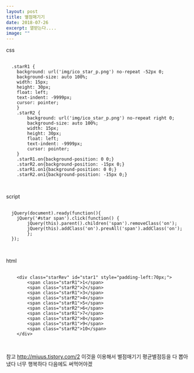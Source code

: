 ```yaml
---
layout: post
title: 별점매기기
date: 2018-07-26
excerpt: 열받는다....
image: ""
---
```

<div>
css
 <pre style="width:100%">
  <code>
  .starR1 {
    background: url('img/ico_star_p.png') no-repeat -52px 0;
    background-size: auto 100%;
    width: 15px;
    height: 30px;
    float: left;
    text-indent: -9999px;
    cursor: pointer;
    }
    .starR2 {
        background: url('img/ico_star_p.png') no-repeat right 0;
        background-size: auto 100%;
        width: 15px;
        height: 30px;
        float: left;
        text-indent: -9999px;
        cursor: pointer;
    }
    .starR1.on{background-position: 0 0;}
    .starR2.on{background-position: -15px 0;}
    .starR1.on1{background-position: 0 0;}
    .starR2.on1{background-position: -15px 0;}
  </code>
 </pre>
 script
 <pre style="width:100%">
  <code> 
  jQuery(document).ready(function(){
    jQuery('#star span').click(function() {
        jQuery(this).parent().children('span').removeClass('on');
        jQuery(this).addClass('on').prevAll('span').addClass('on');
        };
  });
  </code>
 </pre>
 html
 <pre style="width:100%">
  <code>
    &lt;div class="starRev" id="star1" style="padding-left:70px;"&gt;
        &lt;span class="starR1"&gt;1&lt;/span&gt;
        &lt;span class="starR2"&gt;2&lt;/span&gt;
        &lt;span class="starR1"&gt;3&lt;/span&gt;
        &lt;span class="starR2"&gt;4&lt;/span&gt;
        &lt;span class="starR1"&gt;5&lt;/span&gt;
        &lt;span class="starR2"&gt;6&lt;/span&gt;
        &lt;span class="starR1"&gt;7&lt;/span&gt;
        &lt;span class="starR2"&gt;8&lt;/span&gt;
        &lt;span class="starR1"&gt;9&lt;/span&gt;
        &lt;span class="starR2"&gt;10&lt;/span&gt;
    &lt;/div&gt;
  </code>
 </pre>
 <p>
  참고 <a href="http://miuus.tistory.com/2">http://miuus.tistory.com/2</a>
  이것을 이용해서 별점매기기 평균별점등을 다 뽑아냈다 너무 행복하다 다음에도 써먹어야겠
 </p>
</div>

